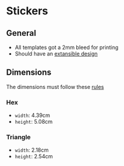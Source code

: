 # Stickers

## General

- All templates got a 2mm bleed for printing
- Should have an [extansible design](https://github.com/terinjokes/StickerConstructorSpec/issues/13)

## Dimensions

The dimensions must follow these [rules](https://github.com/terinjokes/StickerConstructorSpec/issues/8)

### Hex

- `width`: 4.39cm
- `height`: 5.08cm

### Triangle

- `width`: 2.18cm
- `height`: 2.54cm
